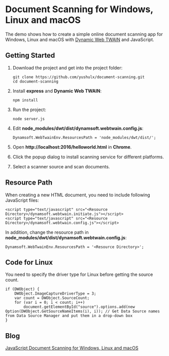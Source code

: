 # Document Scanning for Windows, Linux and macOS
The demo shows how to create a simple online document scanning app for Windows, Linux and macOS with [Dynamic Web TWAIN][1] and JavaScript.

## Getting Started
1. Download the project and get into the project folder:

    ```
    git clone https://github.com/yushulx/document-scanning.git
    cd document-scanning
    ```
2. Install **express** and **Dynamic Web TWAIN**:

    ```
    npm install
    ```
3. Run the project:

    ```
    node server.js
    ```
4. Edit **node_modules/dwt/dist/dynamsoft.webtwain.config.js**:
 
    ```
    Dynamsoft.WebTwainEnv.ResourcesPath = 'node_modules/dwt/dist/';
    ```
5. Open **http://localhost:2016/helloworld.html** in **Chrome**.
6. Click the popup dialog to install scanning service for different platforms.
7. Select a scanner source and scan documents.


## Resource Path
When creating a new HTML document, you need to include following JavaScript files:

```
<script type="text/javascript" src="<Resource Directory>/dynamsoft.webtwain.initiate.js"></script>
<script type="text/javascript" src="<Resource Directory>/dynamsoft.webtwain.config.js"></script>
```
In addition, change the resource path in **node_modules/dwt/dist/dynamsoft.webtwain.config.js**:

```
Dynamsoft.WebTwainEnv.ResourcesPath = '<Resource Directory>';
```

## Code for Linux
You need to specify the driver type for Linux before getting the source count.

```
if (DWObject) {
    DWObject.ImageCaptureDriverType = 3;
    var count = DWObject.SourceCount;
    for (var i = 0; i < count; i++)
        document.getElementById("source").options.add(new Option(DWObject.GetSourceNameItems(i), i)); // Get Data Source names from Data Source Manager and put them in a drop-down box
}
```

## Blog
[JavaScript Document Scanning for Windows, Linux and macOS][2]

[1]:http://www.dynamsoft.com/Products/WebTWAIN_Overview.aspx
[2]:http://www.codepool.biz/javascript-document-scanning-windows-linux-mac.html
